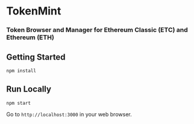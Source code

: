 # TokenMint
### Token Browser and Manager for Ethereum Classic (ETC) and Ethereum (ETH)

## Getting Started

```
npm install
```

## Run Locally

```
npm start
```

Go to `http://localhost:3000` in your web browser.
